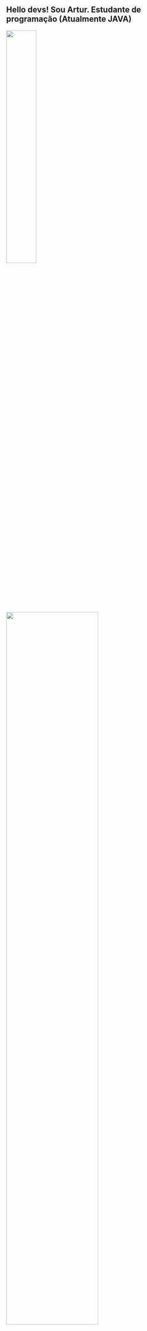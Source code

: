  ## Hello devs! Sou Artur. Estudante de programação (Atualmente JAVA)
<div align="left">
  <a href="https://github.com/22kun">
  <img width="40%" src="https://github-readme-stats.vercel.app/api?username=22kun&show_icons=true&theme=synthwave&include_all_commits=true&count_private=true"/>
<img width="70%" src="https://github-readme-stats.vercel.app/api/top-langs/?username=22kun&layout=compact&langs_count=7&theme=synthwave"/>
   </div>
<div>
 <a href="https://www.linkedin.com/in/arturdmaria/">
   <img height="70em" src="https://cdn.iconscout.com/icon/free/png-256/linkedin-2955093-2464993.png">
        </div>
    
